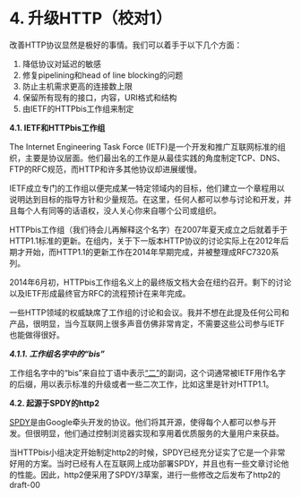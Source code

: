 # 4. 升级HTTP（校对1）

改善HTTP协议显然是极好的事情。我们可以着手于以下几个方面：

  1. 降低协议对延迟的敏感
  2. 修复pipelining和head of line blocking的问题
  3. 防止主机需求更高的连接数上限
  4. 保留所有现有的接口，内容，URI格式和结构
  5. 由IETF的HTTPbis工作组来制定 <!-- 这一段有点莫名其妙 -->

**4.1. IETF和HTTPbis工作组**

The Internet Engineering Task Force (IETF)是一个开发和推广互联网标准的组织，主要是协议层面。他们最出名的工作是从最佳实践的角度制定TCP、DNS、FTP的RFC规范，而HTTP和许多其他协议却进展缓慢。

IETF成立专门的工作组以便完成某一特定领域内的目标，他们建立一个章程用以说明达到目标的指导方针和少量规范。在这里，任何人都可以参与讨论和开发，并且每个人有同等的话语权，没人关心你来自哪个公司或组织。

HTTPbis工作组（我们待会儿再解释这个名字）在2007年夏天成立之后就着手于HTTP1.1标准的更新。在组内，关于下一版本HTTP协议的讨论实际上在2012年后期才开始，而HTTP1.1的更新工作在2014年早期完成，并被整理成RFC7320系列。<!-- 这段基于1.11翻译 -->

2014年6月初，HTTPbis工作组名义上的最终版文档大会在纽约召开。<!--会议名字需要review一下-->剩下的讨论以及IETF形成最终官方RFC的流程预计在来年完成。

一些HTTP领域的权威缺席了工作组的讨论和会议。我并不想在此提及任何公司和产品，很明显，当今互联网上很多声音仿佛非常肯定，不需要这些公司参与IETF也能做得很好。

***4.1.1. 工作组名字中的“bis”***

工作组名字中的“bis”来自拉丁语中表示[“二”](http://en.wiktionary.org/wiki/bis#Latin)的副词，这个词通常被IETF用作名字的后缀，用以表示标准的升级或者一些二次工作，比如这里是针对HTTP1.1。

**4.2. 起源于SPDY的http2**

[SPDY](http://en.wikipedia.org/wiki/SPDY)是由Google牵头开发的协议。他们将其开源，使得每个人都可以参与开发。但很明显，他们通过控制浏览器实现和享用着优质服务的大量用户来获益。<!-- 这一句段翻译的怪怪的 -->

当HTTPbis小组决定开始制定http2的时候，SPDY已经充分证实了它是一个非常好用的方案。当时已经有人在互联网上成功部署SPDY，并且也有一些文章讨论他的性能。因此，http2便采用了SPDY/3草案，进行一些修改之后发布了http2的draft-00


